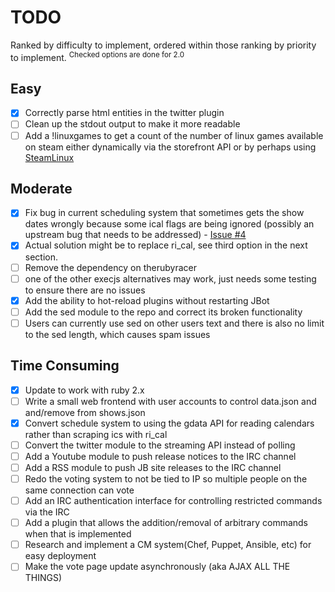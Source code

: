 # TODO

Ranked by difficulty to implement, ordered within those ranking by priority to implement. <sup>Checked options are done for 2.0</sup>

Easy
---------
- [x] Correctly parse html entities in the twitter plugin
- [ ] Clean up the stdout output to make it more readable
- [ ] Add a !linuxgames to get a count of the number of linux games available on steam either dynamically via the storefront API or by perhaps using [SteamLinux](https://github.com/SteamDatabase/SteamLinux)

Moderate
---------
- [x] Fix bug in current scheduling system that sometimes gets the show dates wrongly because some ical flags are being ignored (possibly an upstream bug that needs to be addressed) - [Issue #4](https://github.com/rikai/Showbot/issues/4)
 - [x] Actual solution might be to replace ri_cal, see third option in the next section.
- [ ] Remove the dependency on therubyracer
 - [ ] one of the other execjs alternatives may work, just needs some testing to ensure there are no issues
- [x] Add the ability to hot-reload plugins without restarting JBot
- [ ] Add the sed module to the repo and correct its broken functionality
 - [ ]  Users can currently use sed on other users text and there is also no limit to the sed length, which causes spam issues

Time Consuming
------------------

- [x] Update to work with ruby 2.x
- [ ] Write a small web frontend with user accounts to control data.json and and/remove from shows.json
- [x] Convert schedule system to using the gdata API for reading calendars rather than scraping ics with ri_cal
- [ ] Convert the twitter module to the streaming API instead of polling
- [ ] Add a Youtube module to push release notices to the IRC channel
- [ ] Add a RSS module to push JB site releases to the IRC channel
- [ ] Redo the voting system to not be tied to IP so multiple people on the same connection can vote
- [ ] Add an IRC authentication interface for controlling restricted commands via the IRC
 - [ ] Add a plugin that allows the addition/removal of arbitrary commands when that is implemented
- [ ] Research and implement a CM system(Chef, Puppet, Ansible, etc) for easy deployment
- [ ] Make the vote page update asynchronously (aka AJAX ALL THE THINGS)
